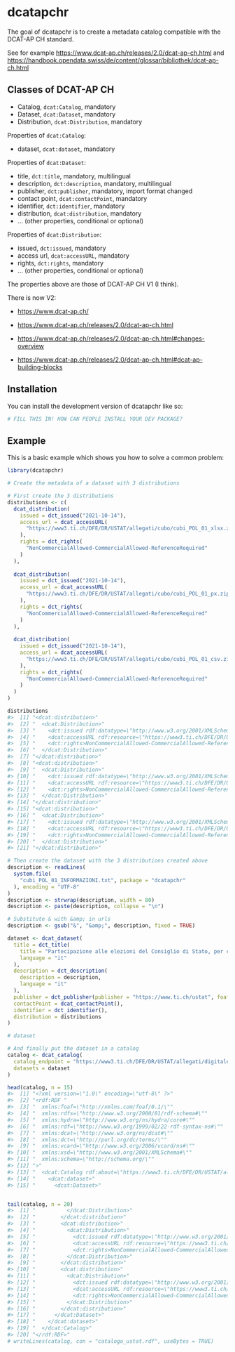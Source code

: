 
<!-- README.md is generated from README.Rmd. Please edit that file -->

# dcatapchr

The goal of dcatapchr is to create a metadata catalog compatible with
the DCAT-AP CH standard.

See for example <https://www.dcat-ap.ch/releases/2.0/dcat-ap-ch.html>
and
<https://handbook.opendata.swiss/de/content/glossar/bibliothek/dcat-ap-ch.html>

## Classes of DCAT-AP CH

-   Catalog, `dcat:Catalog`, mandatory  
-   Dataset, `dcat:Dataset`, mandatory  
-   Distribution, `dcat:Distribution`, mandatory

Properties of `dcat:Catalog`:  
- dataset, `dcat:dataset`, mandatory

Properties of `dcat:Dataset`:  
- title, `dct:title`, mandatory, multilingual  
- description, `dct:description`, mandatory, multilingual  
- publisher, `dct:publisher`, mandatory, import format changed  
- contact point, `dcat:contactPoint`, mandatory  
- identifier, `dct:identifier`, mandatory  
- distribution, `dcat:distribution`, mandatory  
- … (other properties, conditional or optional)

Properties of `dcat:Distribution`:  
- issued, `dct:issued`, mandatory  
- access url, `dcat:accessURL`, mandatory  
- rights, `dct:rights`, mandatory  
- … (other properties, conditional or optional)

The properties above are those of DCAT-AP CH V1 (I think).

There is now V2:  
- <https://www.dcat-ap.ch/>  
- <https://www.dcat-ap.ch/releases/2.0/dcat-ap-ch.html>

-   <https://www.dcat-ap.ch/releases/2.0/dcat-ap-ch.html#changes-overview>  
-   <https://www.dcat-ap.ch/releases/2.0/dcat-ap-ch.html#dcat-ap-building-blocks>

## Installation

You can install the development version of dcatapchr like so:

``` r
# FILL THIS IN! HOW CAN PEOPLE INSTALL YOUR DEV PACKAGE?
```

## Example

This is a basic example which shows you how to solve a common problem:

``` r
library(dcatapchr)

# Create the metadata of a dataset with 3 distributions

# First create the 3 distributions
distributions <- c(
  dcat_distribution(
    issued = dct_issued("2021-10-14"), 
    access_url = dcat_accessURL(
      "https://www3.ti.ch/DFE/DR/USTAT/allegati/cubo/cubi_POL_01_xlsx.zip"
    ), 
    rights = dct_rights(
      "NonCommercialAllowed-CommercialAllowed-ReferenceRequired"
    )
  ),
  
  dcat_distribution(
    issued = dct_issued("2021-10-14"), 
    access_url = dcat_accessURL(
      "https://www3.ti.ch/DFE/DR/USTAT/allegati/cubo/cubi_POL_01_px.zip"
    ), 
    rights = dct_rights(
      "NonCommercialAllowed-CommercialAllowed-ReferenceRequired"
    )
  ),
  
  dcat_distribution(
    issued = dct_issued("2021-10-14"), 
    access_url = dcat_accessURL(
      "https://www3.ti.ch/DFE/DR/USTAT/allegati/cubo/cubi_POL_01_csv.zip"
    ), 
    rights = dct_rights(
      "NonCommercialAllowed-CommercialAllowed-ReferenceRequired"
    )
  )
)

distributions
#>  [1] "<dcat:distribution>"                                                                                        
#>  [2] "  <dcat:Distribution>"                                                                                      
#>  [3] "    <dct:issued rdf:datatype=\"http://www.w3.org/2001/XMLSchema#dateTime\">2021-10-14T00:00:00</dct:issued>"
#>  [4] "    <dcat:accessURL rdf:resource=\"https://www3.ti.ch/DFE/DR/USTAT/allegati/cubo/cubi_POL_01_xlsx.zip\"/>"  
#>  [5] "    <dct:rights>NonCommercialAllowed-CommercialAllowed-ReferenceRequired</dct:rights>"                      
#>  [6] "  </dcat:Distribution>"                                                                                     
#>  [7] "</dcat:distribution>"                                                                                       
#>  [8] "<dcat:distribution>"                                                                                        
#>  [9] "  <dcat:Distribution>"                                                                                      
#> [10] "    <dct:issued rdf:datatype=\"http://www.w3.org/2001/XMLSchema#dateTime\">2021-10-14T00:00:00</dct:issued>"
#> [11] "    <dcat:accessURL rdf:resource=\"https://www3.ti.ch/DFE/DR/USTAT/allegati/cubo/cubi_POL_01_px.zip\"/>"    
#> [12] "    <dct:rights>NonCommercialAllowed-CommercialAllowed-ReferenceRequired</dct:rights>"                      
#> [13] "  </dcat:Distribution>"                                                                                     
#> [14] "</dcat:distribution>"                                                                                       
#> [15] "<dcat:distribution>"                                                                                        
#> [16] "  <dcat:Distribution>"                                                                                      
#> [17] "    <dct:issued rdf:datatype=\"http://www.w3.org/2001/XMLSchema#dateTime\">2021-10-14T00:00:00</dct:issued>"
#> [18] "    <dcat:accessURL rdf:resource=\"https://www3.ti.ch/DFE/DR/USTAT/allegati/cubo/cubi_POL_01_csv.zip\"/>"   
#> [19] "    <dct:rights>NonCommercialAllowed-CommercialAllowed-ReferenceRequired</dct:rights>"                      
#> [20] "  </dcat:Distribution>"                                                                                     
#> [21] "</dcat:distribution>"

# Then create the dataset with the 3 distributions created above
description <- readLines(
  system.file(
    "cubi_POL_01_INFORMAZIONI.txt", package = "dcatapchr"
  ), encoding = "UTF-8"
)
description <- strwrap(description, width = 80)
description <- paste(description, collapse = "\n")

# Substitute & with &amp; in urls
description <- gsub("&", "&amp;", description, fixed = TRUE)

dataset <- dcat_dataset(
  title = dct_title(
    title = "Partecipazione alle elezioni del Consiglio di Stato, per comune, in Ticino, dal 1921 al 2011", 
    language = "it"
  ), 
  description = dct_description(
    description = description, 
    language = "it"
  ), 
  publisher = dct_publisher(publisher = "https://www.ti.ch/ustat", foaf_name = "Ustat"), 
  contactPoint = dcat_contactPoint(), 
  identifier = dct_identifier(),
  distribution = distributions
)

# dataset

# And finally put the dataset in a catalog
catalog <- dcat_catalog(
  catalog_endpoint = "https://www3.ti.ch/DFE/DR/USTAT/allegati/digitale/catalogo_ustat.rdf", 
  datasets = dataset
)

head(catalog, n = 15)
#>  [1] "<?xml version=\"1.0\" encoding=\"utf-8\" ?>"                                                        
#>  [2] "<rdf:RDF "                                                                                          
#>  [3] "  xmlns:foaf=\"http://xmlns.com/foaf/0.1/\""                                                        
#>  [4] "  xmlns:rdfs=\"http://www.w3.org/2000/01/rdf-schema#\""                                             
#>  [5] "  xmlns:hydra=\"http://www.w3.org/ns/hydra/core#\""                                                 
#>  [6] "  xmlns:rdf=\"http://www.w3.org/1999/02/22-rdf-syntax-ns#\""                                        
#>  [7] "  xmlns:dcat=\"http://www.w3.org/ns/dcat#\""                                                        
#>  [8] "  xmlns:dct=\"http://purl.org/dc/terms/\""                                                          
#>  [9] "  xmlns:vcard=\"http://www.w3.org/2006/vcard/ns#\""                                                 
#> [10] "  xmlns:xsd=\"http://www.w3.org/2001/XMLSchema#\""                                                  
#> [11] "  xmlns:schema=\"http://schema.org/\""                                                              
#> [12] ">"                                                                                                  
#> [13] "  <dcat:Catalog rdf:about=\"https://www3.ti.ch/DFE/DR/USTAT/allegati/digitale/catalogo_ustat.rdf\">"
#> [14] "    <dcat:dataset>"                                                                                 
#> [15] "      <dcat:Dataset>"


tail(catalog, n = 20)
#>  [1] "          </dcat:Distribution>"                                                                                     
#>  [2] "        </dcat:distribution>"                                                                                       
#>  [3] "        <dcat:distribution>"                                                                                        
#>  [4] "          <dcat:Distribution>"                                                                                      
#>  [5] "            <dct:issued rdf:datatype=\"http://www.w3.org/2001/XMLSchema#dateTime\">2021-10-14T00:00:00</dct:issued>"
#>  [6] "            <dcat:accessURL rdf:resource=\"https://www3.ti.ch/DFE/DR/USTAT/allegati/cubo/cubi_POL_01_px.zip\"/>"    
#>  [7] "            <dct:rights>NonCommercialAllowed-CommercialAllowed-ReferenceRequired</dct:rights>"                      
#>  [8] "          </dcat:Distribution>"                                                                                     
#>  [9] "        </dcat:distribution>"                                                                                       
#> [10] "        <dcat:distribution>"                                                                                        
#> [11] "          <dcat:Distribution>"                                                                                      
#> [12] "            <dct:issued rdf:datatype=\"http://www.w3.org/2001/XMLSchema#dateTime\">2021-10-14T00:00:00</dct:issued>"
#> [13] "            <dcat:accessURL rdf:resource=\"https://www3.ti.ch/DFE/DR/USTAT/allegati/cubo/cubi_POL_01_csv.zip\"/>"   
#> [14] "            <dct:rights>NonCommercialAllowed-CommercialAllowed-ReferenceRequired</dct:rights>"                      
#> [15] "          </dcat:Distribution>"                                                                                     
#> [16] "        </dcat:distribution>"                                                                                       
#> [17] "      </dcat:Dataset>"                                                                                              
#> [18] "    </dcat:dataset>"                                                                                                
#> [19] "  </dcat:Catalog>"                                                                                                  
#> [20] "</rdf:RDF>"
# writeLines(catalog, con = "catalogo_ustat.rdf", useBytes = TRUE)
```
